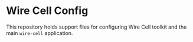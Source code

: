 # Wire Cell Config

This repository holds support files for configuring Wire Cell toolkit
and the main `wire-cell` application.

